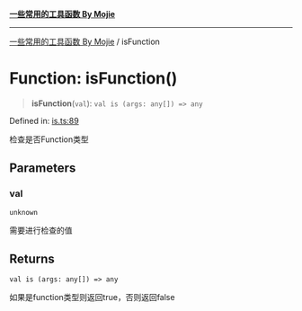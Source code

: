 [**一些常用的工具函数 By Mojie**](../README.md)

***

[一些常用的工具函数 By Mojie](../globals.md) / isFunction

# Function: isFunction()

> **isFunction**(`val`): `val is (args: any[]) => any`

Defined in: [is.ts:89](https://github.com/mojiefong/utils/blob/8d43a08c9cee3486bdce98ae9522c4a66e3c2c71/src/is.ts#L89)

检查是否Function类型

## Parameters

### val

`unknown`

需要进行检查的值

## Returns

`val is (args: any[]) => any`

如果是function类型则返回true，否则返回false
